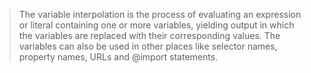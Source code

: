 >The variable interpolation is the process of evaluating an expression or literal containing one or more variables, yielding output in which the variables are replaced with their corresponding values. The variables can also be used in other places like selector names, property names, URLs and @import statements.


